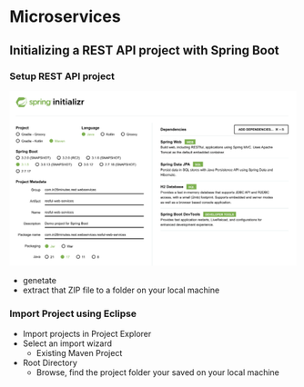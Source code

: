 # Microservices

## Initializing a REST API project with Spring Boot

### Setup REST API project

![Spring Initializr](https://github.com/zhuoww/Microservices/blob/main/img/spring%20initializr.png?raw=true)

- genetate
- extract that ZIP file to a folder on your local machine

### Import Project using Eclipse

- Import projects in Project Explorer
- Select an import wizard
  - Existing Maven Project
- Root Directory
  - Browse, find the project folder your saved on your local machine
